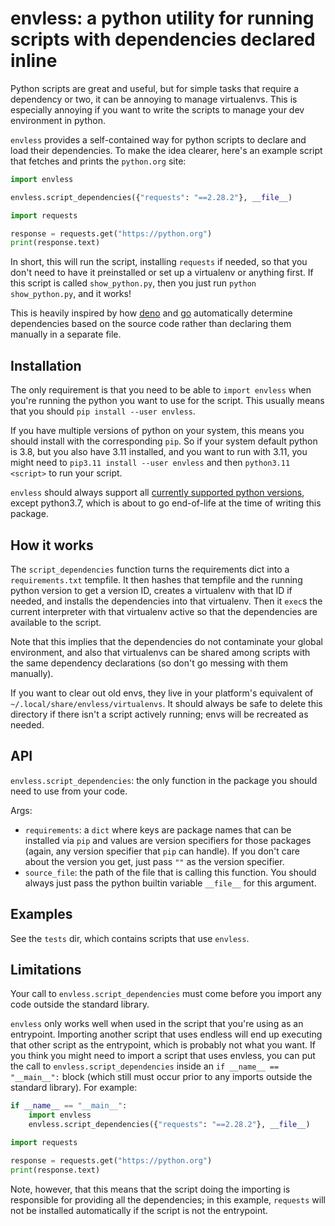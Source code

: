 # envless: a python utility for running scripts with dependencies declared inline

Python scripts are great and useful, but for simple tasks that require a
dependency or two, it can be annoying to manage virtualenvs. This is especially
annoying if you want to write the scripts to manage your dev environment in python.

`envless` provides a self-contained way for python scripts to declare and load
their dependencies. To make the idea clearer, here's an example script that
fetches and prints the `python.org` site:

```python
import envless

envless.script_dependencies({"requests": "==2.28.2"}, __file__)

import requests

response = requests.get("https://python.org")
print(response.text)
```

In short, this will run the script, installing `requests` if needed, so that
you don't need to have it preinstalled or set up a virtualenv or anything
first. If this script is called `show_python.py`, then you just run `python
show_python.py`, and it works!

This is heavily inspired by how
[deno](https://deno.land/manual@v1.31.3/examples/manage_dependencies) and
[go](https://go.dev/blog/using-go-modules) automatically determine dependencies
based on the source code rather than declaring them manually in a separate file.

## Installation

The only requirement is that you need to be able to `import envless` when
you're running the python you want to use for the script. This usually means
that you should `pip install --user envless`.

If you have multiple versions of python on your system, this means you should
install with the corresponding `pip`. So if your system default python is 3.8,
but you also have 3.11 installed, and you want to run with 3.11, you might need
to `pip3.11 install --user envless` and then `python3.11 <script>` to run your
script.

`envless` should always support all
[currently supported python versions](https://devguide.python.org/versions/),
except python3.7, which is about to go end-of-life at the time of writing this
package.

## How it works

The `script_dependencies` function turns the requirements dict into a
`requirements.txt` tempfile. It then hashes that tempfile and the running
python version to get a version ID, creates a virtualenv with that ID if
needed, and installs the dependencies into that virtualenv. Then it `exec`s the
current interpreter with that virtualenv active so that the dependencies are
available to the script.

Note that this implies that the dependencies do not contaminate your global
environment, and also that virtualenvs can be shared among scripts with the
same dependency declarations (so don't go messing with them manually).

If you want to clear out old envs, they live in your platform's equivalent of
`~/.local/share/envless/virtualenvs`. It should always be safe to delete this
directory if there isn't a script actively running; envs will be recreated as
needed.

## API

`envless.script_dependencies`: the only function in the package you should need
to use from your code.

Args:
- `requirements`: a `dict` where keys are package names that can be installed
  via `pip` and values are version specifiers for those packages (again, any
  version specifier that `pip` can handle). If you don't care about the version
  you get, just pass `""` as the version specifier.
- `source_file`: the path of the file that is calling this function. You should
  always just pass the python builtin variable `__file__` for this argument.

## Examples

See the `tests` dir, which contains scripts that use `envless`.

## Limitations

Your call to `envless.script_dependencies` must come before you import any code
outside the standard library.

`envless` only works well when used in the script that you're using as an
entrypoint. Importing another script that uses endless will end up executing
that other script as the entrypoint, which is probably not what you want. If
you think you might need to import a script that uses envless, you can put the
call to `envless.script_dependencies` inside an `if __name__ == "__main__":`
block (which still must occur prior to any imports outside the standard
library). For example:
```python
if __name__ == "__main__":
    import envless
    envless.script_dependencies({"requests": "==2.28.2"}, __file__)

import requests

response = requests.get("https://python.org")
print(response.text)
```

Note, however, that this means that the script doing the importing is
responsible for providing all the dependencies; in this example, `requests`
will not be installed automatically if the script is not the entrypoint.

